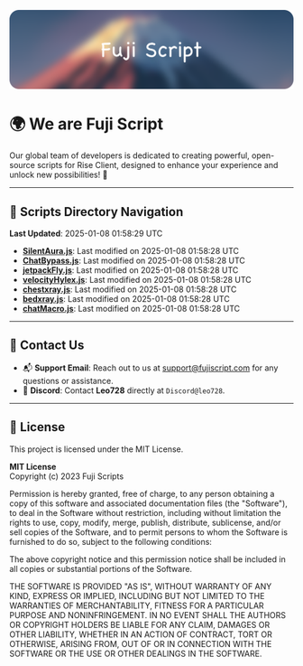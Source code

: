 ![Banner](.github/b.webp)

# 🌍 **We are Fuji Script**

Our global team of developers is dedicated to creating powerful, open-source scripts for Rise Client, designed to enhance your experience and unlock new possibilities! 🌟

---
<!-- SCRIPTS_NAVIGATION_START -->
## 📂 **Scripts Directory Navigation**

**Last Updated**: 2025-01-08 01:58:29 UTC

- **[SilentAura.js](scripts/SilentAura.js)**: Last modified on 2025-01-08 01:58:28 UTC
- **[ChatBypass.js](scripts/ChatBypass.js)**: Last modified on 2025-01-08 01:58:28 UTC
- **[jetpackFly.js](scripts/jetpackFly.js)**: Last modified on 2025-01-08 01:58:28 UTC
- **[velocityHylex.js](scripts/velocityHylex.js)**: Last modified on 2025-01-08 01:58:28 UTC
- **[chestxray.js](scripts/chestxray.js)**: Last modified on 2025-01-08 01:58:28 UTC
- **[bedxray.js](scripts/bedxray.js)**: Last modified on 2025-01-08 01:58:28 UTC
- **[chatMacro.js](scripts/chatMacro.js)**: Last modified on 2025-01-08 01:58:28 UTC

<!-- SCRIPTS_NAVIGATION_END -->

---

## 💬 **Contact Us**  
- 📬 **Support Email**: Reach out to us at [support@fujiscript.com](mailto:support@fujiscript.com) for any questions or assistance.  
- 💬 **Discord**: Contact **Leo728** directly at `Discord@leo728`.

---

## 📜 **License**

This project is licensed under the MIT License.  

**MIT License**  
Copyright (c) 2023 Fuji Scripts  

Permission is hereby granted, free of charge, to any person obtaining a copy of this software and associated documentation files (the "Software"), to deal in the Software without restriction, including without limitation the rights to use, copy, modify, merge, publish, distribute, sublicense, and/or sell copies of the Software, and to permit persons to whom the Software is furnished to do so, subject to the following conditions:  

The above copyright notice and this permission notice shall be included in all copies or substantial portions of the Software.  

THE SOFTWARE IS PROVIDED "AS IS", WITHOUT WARRANTY OF ANY KIND, EXPRESS OR IMPLIED, INCLUDING BUT NOT LIMITED TO THE WARRANTIES OF MERCHANTABILITY, FITNESS FOR A PARTICULAR PURPOSE AND NONINFRINGEMENT. IN NO EVENT SHALL THE AUTHORS OR COPYRIGHT HOLDERS BE LIABLE FOR ANY CLAIM, DAMAGES OR OTHER LIABILITY, WHETHER IN AN ACTION OF CONTRACT, TORT OR OTHERWISE, ARISING FROM, OUT OF OR IN CONNECTION WITH THE SOFTWARE OR THE USE OR OTHER DEALINGS IN THE SOFTWARE.  
